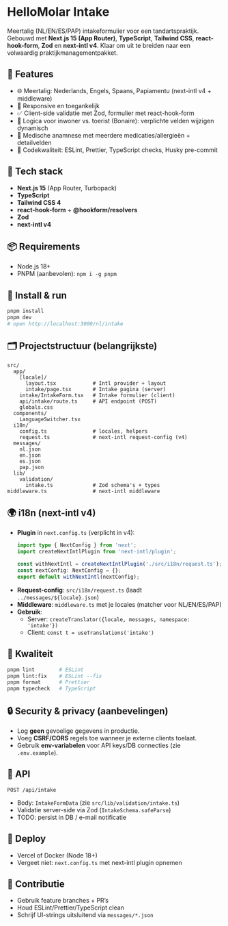 # HelloMolar Intake

Meertalig (NL/EN/ES/PAP) intakeformulier voor een tandartspraktijk. Gebouwd met **Next.js 15 (App Router)**, **TypeScript**, **Tailwind CSS**, **react-hook-form**, **Zod** en **next-intl v4**. Klaar om uit te breiden naar een volwaardig praktijkmanagementpakket.

## 🚀 Features

- 🌐 Meertalig: Nederlands, Engels, Spaans, Papiamentu (next-intl v4 + middleware)
- 📱 Responsive en toegankelijk
- ✅ Client-side validatie met Zod, formulier met react-hook-form
- 🧠 Logica voor inwoner vs. toerist (Bonaire): verplichte velden wijzigen dynamisch
- 💊 Medische anamnese met meerdere medicaties/allergieën + detailvelden
- 🧹 Codekwaliteit: ESLint, Prettier, TypeScript checks, Husky pre-commit

## 🧱 Tech stack

- **Next.js 15** (App Router, Turbopack)
- **TypeScript**
- **Tailwind CSS 4**
- **react-hook-form** + **@hookform/resolvers**
- **Zod**
- **next-intl v4**

## 📦 Requirements

- Node.js 18+
- PNPM (aanbevolen): `npm i -g pnpm`

## 🔧 Install & run

```bash
pnpm install
pnpm dev
# open http://localhost:3000/nl/intake
```

## 🗂️ Projectstructuur (belangrijkste)

```
src/
  app/
    [locale]/
      layout.tsx            # Intl provider + layout
      intake/page.tsx       # Intake pagina (server)
    intake/IntakeForm.tsx   # Intake formulier (client)
    api/intake/route.ts     # API endpoint (POST)
    globals.css
  components/
    LanguageSwitcher.tsx
  i18n/
    config.ts               # locales, helpers
    request.ts              # next-intl request-config (v4)
  messages/
    nl.json
    en.json
    es.json
    pap.json
  lib/
    validation/
      intake.ts             # Zod schema's + types
middleware.ts               # next-intl middleware
```

## 🌍 i18n (next-intl v4)

- **Plugin** in `next.config.ts` (verplicht in v4):
  ```ts
  import type { NextConfig } from 'next';
  import createNextIntlPlugin from 'next-intl/plugin';

  const withNextIntl = createNextIntlPlugin('./src/i18n/request.ts');
  const nextConfig: NextConfig = {};
  export default withNextIntl(nextConfig);
  ```
- **Request-config**: `src/i18n/request.ts` (laadt `../messages/${locale}.json`)
- **Middleware**: `middleware.ts` met je locales (matcher voor NL/EN/ES/PAP)
- **Gebruik**:
  - Server: `createTranslator({locale, messages, namespace: 'intake'})`
  - Client: `const t = useTranslations('intake')`

## 🧪 Kwaliteit

```bash
pnpm lint        # ESLint
pnpm lint:fix    # ESLint --fix
pnpm format      # Prettier
pnpm typecheck   # TypeScript
```

## 🔒 Security & privacy (aanbevelingen)

- Log **geen** gevoelige gegevens in productie.
- Voeg **CSRF/CORS** regels toe wanneer je externe clients toelaat.
- Gebruik **env-variabelen** voor API keys/DB connecties (zie `.env.example`).

## 📨 API

`POST /api/intake`

- Body: `IntakeFormData` (zie `src/lib/validation/intake.ts`)
- Validatie server-side via Zod (`IntakeSchema.safeParse`)
- TODO: persist in DB / e-mail notificatie

## 🚀 Deploy

- Vercel of Docker (Node 18+)
- Vergeet niet: `next.config.ts` met next-intl plugin opnemen

## 🤝 Contributie

- Gebruik feature branches + PR’s
- Houd ESLint/Prettier/TypeScript clean
- Schrijf UI-strings uitsluitend via `messages/*.json`
